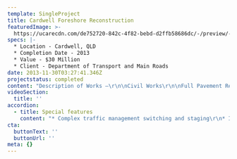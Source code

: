 ```yaml
---
template: SingleProject
title: Cardwell Foreshore Reconstruction
featuredImage: >-
  https://ucarecdn.com/de752720-842c-4f82-bebd-d2ffb58686dc/-/preview/-/enhance/50/
specs: |-
  * Location - Cardwell, QLD
  * Completion Date - 2013
  * Value - $30 Million
  * Client - Department of Transport and Main Roads
date: 2013-11-30T03:27:41.346Z
projectstatus: completed
content: "Description of Works –\r\n\nCivil Works\r\n\nFull Pavement Reconstruction of Bruce Highway and local roads\r\n\n* 1.8km long section of an average 16m wide pavement (Bruce Highway)\r\n* 2km of local Access Roads.\r\n* 5 Intersection reconstructions and 1 new roundabout construction\r\n* Granular unbound pavements\r\n* Asphalt Pavement\r\n* Two coat seal pavements\r\n* Design and construct of two carparks\r\n* Stormwater piped culvert crossings\r\n* Demolition of kerbs, pathways, culverts and utilities\r\n* New kerbs, pathways, street lighting and road furniture\r\n* Decorative traffic islands\r\n* New electrical road lighting\r\n\nRock Wall\r\n\nConstruction of 900m of Seawall along the foreshore in a tidal environment.\r\n\n* Blast, sort and process 180,000t of rock armour and haul to site\r\n* 60,000m3 of cut in marine environment to RL – 2.5m\r\n* 19,000m3 of ASS excavation and treatment in an offsite ASS treatment area\r\n* Dewatering and treatment of water before discharge\r\n* Sheet piling to work zone\r\n\nLandscaping\r\n\nConstruction of landscaping features, structures and play equipment along the Cardwell foreshore (3.5km)\r\n\n* Design and construct of numerous structural landscaping features such as amphitheatres, stairs structures, boardwalks, observation platforms and playground structures.\r\n* 20,000m2 of decorative concrete shared pathway\r\n* Two Play Ground facilities\r\n* Basketball court\r\n* Amenity blocks\r\n* Design and construct irrigation reticulation\r\n* Design and construct park lighting"
videoSection:
  title: ''
accordion:
  - title: Special features
    content: "* Complex traffic management switching and staging\r\n* Impeding construction works that interface with the road users on the Bruce Highway through Cardwell, shops, residents, schools, police station, service stations, council pool, tourist information centre and basketball court.\r\n* Electrical lighting and switching in restricted working areas.\r\n* Construction of Sea Wall in tidal environment\r\n* Environmental management and treatment of Acid Sulphate Soils\r\n* In 2014, this project was a finalist in the Wildcard category at the UDIA QLD Awards for Excellence and a finalist in Category 4 (projects $20 million to $25 million) in the QLD branch CCF Earth Awards. Read the CCF award submission here."
cta:
  buttonText: ''
  buttonUrl: ''
meta: {}
---
```


